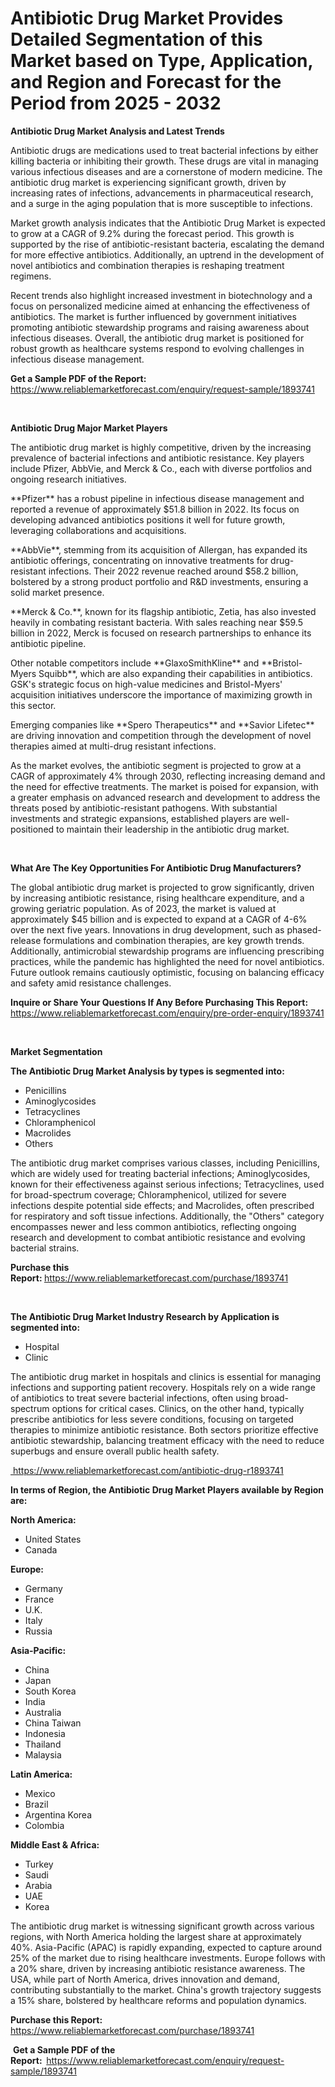 <p><h1>Antibiotic Drug Market Provides Detailed Segmentation of this Market based on Type, Application, and Region and Forecast for the Period from 2025 - 2032</h1></p><p><strong>Antibiotic Drug Market Analysis and Latest Trends</strong></p>
<p><p>Antibiotic drugs are medications used to treat bacterial infections by either killing bacteria or inhibiting their growth. These drugs are vital in managing various infectious diseases and are a cornerstone of modern medicine. The antibiotic drug market is experiencing significant growth, driven by increasing rates of infections, advancements in pharmaceutical research, and a surge in the aging population that is more susceptible to infections.</p><p>Market growth analysis indicates that the Antibiotic Drug Market is expected to grow at a CAGR of 9.2% during the forecast period. This growth is supported by the rise of antibiotic-resistant bacteria, escalating the demand for more effective antibiotics. Additionally, an uptrend in the development of novel antibiotics and combination therapies is reshaping treatment regimens. </p><p>Recent trends also highlight increased investment in biotechnology and a focus on personalized medicine aimed at enhancing the effectiveness of antibiotics. The market is further influenced by government initiatives promoting antibiotic stewardship programs and raising awareness about infectious diseases. Overall, the antibiotic drug market is positioned for robust growth as healthcare systems respond to evolving challenges in infectious disease management.</p></p>
<p><strong>Get a Sample PDF of the Report:&nbsp;</strong> <a href="https://www.reliablemarketforecast.com/enquiry/request-sample/1893741?utm_campaign=1832&utm_medium=2&utm_source=Github&utm_content=ia&utm_term=19042025&utm_id=antibiotic-drug">https://www.reliablemarketforecast.com/enquiry/request-sample/1893741</a></p>
<p>&nbsp;</p>
<p><strong>Antibiotic Drug Major Market Players</strong></p>
<p><p>The antibiotic drug market is highly competitive, driven by the increasing prevalence of bacterial infections and antibiotic resistance. Key players include Pfizer, AbbVie, and Merck & Co., each with diverse portfolios and ongoing research initiatives.</p><p>**Pfizer** has a robust pipeline in infectious disease management and reported a revenue of approximately $51.8 billion in 2022. Its focus on developing advanced antibiotics positions it well for future growth, leveraging collaborations and acquisitions.</p><p>**AbbVie**, stemming from its acquisition of Allergan, has expanded its antibiotic offerings, concentrating on innovative treatments for drug-resistant infections. Their 2022 revenue reached around $58.2 billion, bolstered by a strong product portfolio and R&D investments, ensuring a solid market presence.</p><p>**Merck & Co.**, known for its flagship antibiotic, Zetia, has also invested heavily in combating resistant bacteria. With sales reaching near $59.5 billion in 2022, Merck is focused on research partnerships to enhance its antibiotic pipeline.</p><p>Other notable competitors include **GlaxoSmithKline** and **Bristol-Myers Squibb**, which are also expanding their capabilities in antibiotics. GSK's strategic focus on high-value medicines and Bristol-Myers' acquisition initiatives underscore the importance of maximizing growth in this sector.</p><p>Emerging companies like **Spero Therapeutics** and **Savior Lifetec** are driving innovation and competition through the development of novel therapies aimed at multi-drug resistant infections.</p><p>As the market evolves, the antibiotic segment is projected to grow at a CAGR of approximately 4% through 2030, reflecting increasing demand and the need for effective treatments. The market is poised for expansion, with a greater emphasis on advanced research and development to address the threats posed by antibiotic-resistant pathogens. With substantial investments and strategic expansions, established players are well-positioned to maintain their leadership in the antibiotic drug market.</p></p>
<p>&nbsp;</p>
<p><strong>What Are The Key Opportunities For Antibiotic Drug Manufacturers?</strong></p>
<p><p>The global antibiotic drug market is projected to grow significantly, driven by increasing antibiotic resistance, rising healthcare expenditure, and a growing geriatric population. As of 2023, the market is valued at approximately $45 billion and is expected to expand at a CAGR of 4-6% over the next five years. Innovations in drug development, such as phased-release formulations and combination therapies, are key growth trends. Additionally, antimicrobial stewardship programs are influencing prescribing practices, while the pandemic has highlighted the need for novel antibiotics. Future outlook remains cautiously optimistic, focusing on balancing efficacy and safety amid resistance challenges.</p></p>
<p><strong>Inquire or Share Your Questions If Any Before Purchasing This Report:</strong> <a href="https://www.reliablemarketforecast.com/enquiry/pre-order-enquiry/1893741?utm_campaign=1832&utm_medium=2&utm_source=Github&utm_content=ia&utm_term=19042025&utm_id=antibiotic-drug">https://www.reliablemarketforecast.com/enquiry/pre-order-enquiry/1893741</a></p>
<p>&nbsp;</p>
<p><strong>Market Segmentation</strong></p>
<p><strong>The Antibiotic Drug Market Analysis by types is segmented into:</strong></p>
<p><ul><li>Penicillins</li><li>Aminoglycosides</li><li>Tetracyclines</li><li>Chloramphenicol</li><li>Macrolides</li><li>Others</li></ul></p>
<p><p>The antibiotic drug market comprises various classes, including Penicillins, which are widely used for treating bacterial infections; Aminoglycosides, known for their effectiveness against serious infections; Tetracyclines, used for broad-spectrum coverage; Chloramphenicol, utilized for severe infections despite potential side effects; and Macrolides, often prescribed for respiratory and soft tissue infections. Additionally, the "Others" category encompasses newer and less common antibiotics, reflecting ongoing research and development to combat antibiotic resistance and evolving bacterial strains.</p></p>
<p><strong>Purchase this Report:&nbsp;</strong><a href="https://www.reliablemarketforecast.com/purchase/1893741?utm_campaign=1832&utm_medium=2&utm_source=Github&utm_content=ia&utm_term=19042025&utm_id=antibiotic-drug">https://www.reliablemarketforecast.com/purchase/1893741</a></p>
<p>&nbsp;</p>
<p><strong>The Antibiotic Drug Market Industry Research by Application is segmented into:</strong></p>
<p><ul><li>Hospital</li><li>Clinic</li></ul></p>
<p><p>The antibiotic drug market in hospitals and clinics is essential for managing infections and supporting patient recovery. Hospitals rely on a wide range of antibiotics to treat severe bacterial infections, often using broad-spectrum options for critical cases. Clinics, on the other hand, typically prescribe antibiotics for less severe conditions, focusing on targeted therapies to minimize antibiotic resistance. Both sectors prioritize effective antibiotic stewardship, balancing treatment efficacy with the need to reduce superbugs and ensure overall public health safety.</p></p>
<p><a href="https://www.reliablemarketforecast.com/antibiotic-drug-r1893741?utm_campaign=1832&utm_medium=2&utm_source=Github&utm_content=ia&utm_term=19042025&utm_id=antibiotic-drug">&nbsp;https://www.reliablemarketforecast.com/antibiotic-drug-r1893741</a></p>
<p><strong>In terms of Region, the Antibiotic Drug Market Players available by Region are:</strong></p>
<p>
    <p> <strong> North America: </strong>
        <ul>
            <li>United States</li>
            <li>Canada</li>
        </ul>
        </p> 
    <p> <strong> Europe: </strong>
        <ul>
            <li>Germany</li>
            <li>France</li>
            <li>U.K.</li>
            <li>Italy</li>
            <li>Russia</li>
        </ul>
        </p> 
    <p> <strong> Asia-Pacific: </strong>
        <ul>
            <li>China</li>
            <li>Japan</li>
            <li>South Korea</li>
            <li>India</li>
            <li>Australia</li>
            <li>China Taiwan</li>
            <li>Indonesia</li>
            <li>Thailand</li>
            <li>Malaysia</li>
        </ul>
        </p> 
    <p> <strong> Latin America: </strong>
        <ul>
            <li>Mexico</li>
            <li>Brazil</li>
            <li>Argentina Korea</li>
            <li>Colombia</li>
        </ul>
        </p> 
    <p> <strong> Middle East & Africa: </strong>
        <ul>
            <li>Turkey</li>
            <li>Saudi</li>
            <li>Arabia</li>
            <li>UAE</li>
            <li>Korea</li>
        </ul>
    </p>
    </p>
<p><p>The antibiotic drug market is witnessing significant growth across various regions, with North America holding the largest share at approximately 40%. Asia-Pacific (APAC) is rapidly expanding, expected to capture around 25% of the market due to rising healthcare investments. Europe follows with a 20% share, driven by increasing antibiotic resistance awareness. The USA, while part of North America, drives innovation and demand, contributing substantially to the market. China's growth trajectory suggests a 15% share, bolstered by healthcare reforms and population dynamics.</p></p>
<p><strong>Purchase this Report: </strong><a href="https://www.reliablemarketforecast.com/purchase/1893741?utm_campaign=1832&utm_medium=2&utm_source=Github&utm_content=ia&utm_term=19042025&utm_id=antibiotic-drug">https://www.reliablemarketforecast.com/purchase/1893741</a></p>
<p>&nbsp;<strong>Get a Sample PDF of the Report:&nbsp;&nbsp;</strong><a href="https://www.reliablemarketforecast.com/enquiry/request-sample/1893741?utm_campaign=1832&utm_medium=2&utm_source=Github&utm_content=ia&utm_term=19042025&utm_id=antibiotic-drug">https://www.reliablemarketforecast.com/enquiry/request-sample/1893741</a></p>
<p><strong></strong></p>
<p><p></p><p></p><p></p></p>